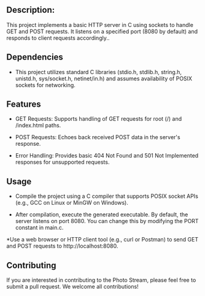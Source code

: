 ## Description:
<p id="description">This project implements a basic HTTP server in C using sockets to handle GET and POST requests. It listens on a specified port (8080 by default) and responds to client requests accordingly..</p>

## Dependencies
* This project utilizes standard C libraries (stdio.h, stdlib.h, string.h, unistd.h, sys/socket.h, netinet/in.h) and assumes availability of POSIX sockets for networking.


<h2>Features</h2>

* GET Requests: Supports handling of GET requests for root (/) and /index.html paths.


* POST Requests: Echoes back received POST data in the server's response.


* Error Handling: Provides basic 404 Not Found and 501 Not Implemented responses for unsupported requests.

<h2> Usage </h2>


* Compile the project using a C compiler that supports POSIX socket APIs (e.g., GCC on Linux or MinGW on Windows).

* After compilation, execute the generated executable.
By default, the server listens on port 8080. You can change this by modifying the PORT constant in main.c.

*Use a web browser or HTTP client tool (e.g., curl or Postman) to send GET and POST requests to http://localhost:8080.

## Contributing
If you are interested in contributing to the Photo Stream, please feel free to submit a pull request. We welcome all contributions!


